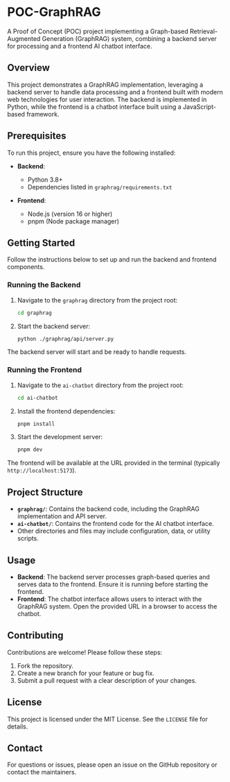 # POC-GraphRAG

A Proof of Concept (POC) project implementing a Graph-based Retrieval-Augmented Generation (GraphRAG) system, combining a backend server for processing and a frontend AI chatbot interface.

## Overview

This project demonstrates a GraphRAG implementation, leveraging a backend server to handle data processing and a frontend built with modern web technologies for user interaction. The backend is implemented in Python, while the frontend is a chatbot interface built using a JavaScript-based framework.

## Prerequisites

To run this project, ensure you have the following installed:

- **Backend**:
  - Python 3.8+
  - Dependencies listed in `graphrag/requirements.txt`

- **Frontend**:
  - Node.js (version 16 or higher)
  - pnpm (Node package manager)

## Getting Started

Follow the instructions below to set up and run the backend and frontend components.

### Running the Backend

1. Navigate to the `graphrag` directory from the project root:
   ```bash
   cd graphrag
   ```

2. Start the backend server:
   ```bash
   python ./graphrag/api/server.py
   ```

The backend server will start and be ready to handle requests.

### Running the Frontend

1. Navigate to the `ai-chatbot` directory from the project root:
   ```bash
   cd ai-chatbot
   ```

2. Install the frontend dependencies:
   ```bash
   pnpm install
   ```

3. Start the development server:
   ```bash
   pnpm dev
   ```

The frontend will be available at the URL provided in the terminal (typically `http://localhost:5173`).

## Project Structure

- **`graphrag/`**: Contains the backend code, including the GraphRAG implementation and API server.
- **`ai-chatbot/`**: Contains the frontend code for the AI chatbot interface.
- Other directories and files may include configuration, data, or utility scripts.

## Usage

- **Backend**: The backend server processes graph-based queries and serves data to the frontend. Ensure it is running before starting the frontend.
- **Frontend**: The chatbot interface allows users to interact with the GraphRAG system. Open the provided URL in a browser to access the chatbot.

## Contributing

Contributions are welcome! Please follow these steps:

1. Fork the repository.
2. Create a new branch for your feature or bug fix.
3. Submit a pull request with a clear description of your changes.

## License

This project is licensed under the MIT License. See the `LICENSE` file for details.

## Contact

For questions or issues, please open an issue on the GitHub repository or contact the maintainers.
